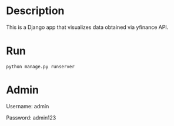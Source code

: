 # Description
This is a Django app that visualizes data obtained via yfinance API.


# Run
```
python manage.py runserver
```


# Admin
Username: admin

Password: admin123

